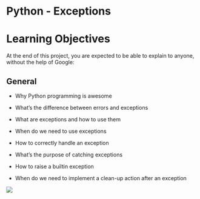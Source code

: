 # Python - Exceptions



# Learning Objectives

At the end of this project, you are expected to be able to explain to anyone, without the help of Google:



## General

- Why Python programming is awesome

- What’s the difference between errors and exceptions

- What are exceptions and how to use them

- When do we need to use exceptions

- How to correctly handle an exception

- What’s the purpose of catching exceptions

- How to raise a builtin exception

- When do we need to implement a clean-up action after an exception



![](https://files.realpython.com/media/try_except_else_finally.a7fac6c36c55.png)
